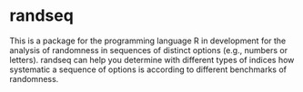 # randseq

This is a package for the programming language R in development for the analysis of randomness in sequences of distinct options (e.g., numbers or letters). randseq can help you determine with different types of indices how systematic a sequence of options is according to different benchmarks of randomness. 
